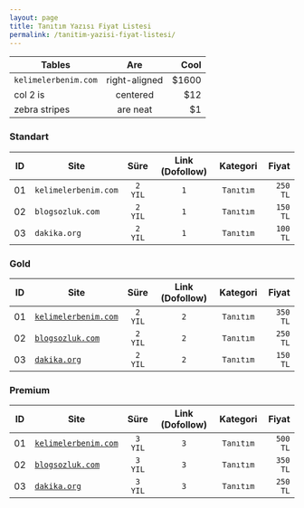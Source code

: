```yaml
---
layout: page
title: Tanıtım Yazısı Fiyat Listesi
permalink: /tanitim-yazisi-fiyat-listesi/
---
```



| Tables        | Are           | Cool  |
| ------------- |:-------------:| -----:|
| `kelimelerbenim.com`      | right-aligned | $1600 |
| col 2 is      | centered      |   $12 |
| zebra stripes | are neat      |    $1 |

### Standart
|  ID | Site                 | Süre      | Link (Dofollow) |Kategori         | Fiyat     |
|:---:| -------------------- |:--------: |:---------------:|:---------------:| ---------:|
|  01 | `kelimelerbenim.com` | `2 YIL`   | `1`             |`Tanıtım`        | `250 TL`  |
|  02 | `blogsozluk.com`     | `2 YIL`   | `1`             |`Tanıtım`        | `150 TL`  |
|  03 | `dakika.org`         | `2 YIL`   | `1`             |`Tanıtım`        | `100 TL`  |

### Gold
|ID | Site                                              | Süre      | Link (Dofollow) |Kategori         | Fiyat     |
|---| ---------------                                   |:-------:  |:---------------:|:---------------:| ---------:|
|01 | [`kelimelerbenim.com`](https://kelimelerbenim.com)| `2 YIL`   | `2`             |`Tanıtım`        | `350 TL`  |
|02 | [`blogsozluk.com`](https://blogsozluk.com)        | `2 YIL`   | `2`             |`Tanıtım`        | `250 TL`  |
|03 | [`dakika.org`](https://dakika.org)                | `2 YIL`   | `2`             |`Tanıtım`        | `150 TL`  |

### Premium
|ID | Site                                              | Süre      | Link (Dofollow) |Kategori         | Fiyat     |
|---| ---------------                                   |:-------:  |:---------------:|:---------------:| ---------:|
|01 | [`kelimelerbenim.com`](https://kelimelerbenim.com)| `3 YIL`   | `3`             |`Tanıtım`        | `500 TL`  |
|02 | [`blogsozluk.com`](https://blogsozluk.com)        | `3 YIL`   | `3`             |`Tanıtım`        | `350 TL`  |
|03 | [`dakika.org`](https://dakika.org)                | `3 YIL`   | `3`             |`Tanıtım`        | `250 TL`  |